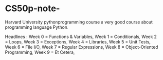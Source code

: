 # CS50p-note-

Harvard University pythonprogramming course 
a very good course about programming language Python.

Headlines :
Week 0 = Functions & Variables,
Week 1 = Conditionals,
Week 2 = Loops,
Week 3 = Exceptions,
Week 4 = Libraries,
Week 5 = Unit Tests,
Week 6 = File I/O,
Week 7 = Regular Expressions,
Week 8 = Object-Oriented Programming,
Week 9 = Et Cetera,
